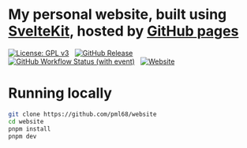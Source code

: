 # My personal website, built using [SvelteKit](https://kit.svelte.dev), hosted by [GitHub pages](https://pages.github.com)

[![License: GPL v3](https://img.shields.io/badge/License-GPLv3-blue.svg)](https://www.gnu.org/licenses/gpl-3.0) &nbsp;
[![GitHub Release](https://img.shields.io/github/v/release/pml68/website)](https://github.com/pml68/website/releases/latest) &nbsp;
[![GitHub Workflow Status (with event)](https://img.shields.io/github/actions/workflow/status/pml68/website/deploy.yml)](https://github.com/pml68/website/actions) &nbsp;
[![Website](https://img.shields.io/website?url=https%3A%2F%2Fpml68.dev)](https://pml68.dev)

# Running locally

```sh
git clone https://github.com/pml68/website
cd website
pnpm install
pnpm dev
```
